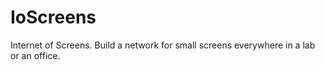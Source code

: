 # IoScreens

Internet of Screens. Build a network for small screens everywhere in a lab or an office.
